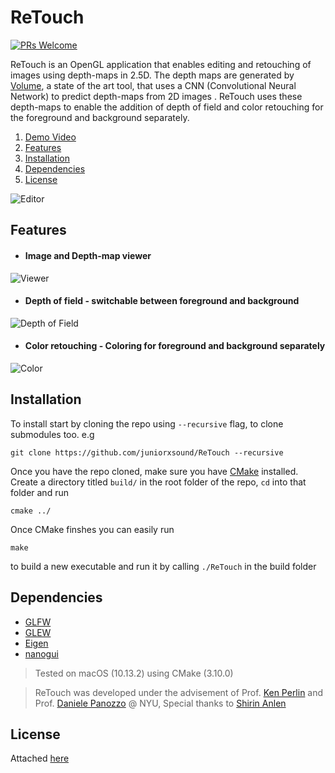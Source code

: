 # ReTouch

[![PRs Welcome](https://img.shields.io/badge/PRs-welcome-brightgreen.svg?style=flat-square)](http://makeapullrequest.com)

ReTouch is an OpenGL application that enables editing and retouching of images using depth-maps in 2.5D. The depth maps are generated by [Volume](http://volume.gl), a state of the art tool, that uses a CNN (Convolutional Neural Network) to predict depth-maps from 2D images . ReTouch uses these depth-maps to enable the addition of depth of field and color retouching for the foreground and background separately.
1. [Demo Video](https://www.youtube.com/watch?v=CAsy_jm85ZY)
1. [Features](#features)
1. [Installation](#installation)
1. [Dependencies](#dependencies)
1. [License](#license)

![Editor](https://github.com/juniorxsound/ReTouch/blob/master/resources/editor.gif)

## Features

- #### Image and Depth-map viewer

![Viewer](https://github.com/juniorxsound/ReTouch/blob/master/resources/depthmap.gif)

- #### Depth of field - switchable between foreground and background

![Depth of Field](https://github.com/juniorxsound/ReTouch/blob/master/resources/dof.gif)

- #### Color retouching  - Coloring for foreground and background separately

![Color](https://github.com/juniorxsound/ReTouch/blob/master/resources/color.gif)

## Installation

To install start by cloning the repo using ```--recursive``` flag, to clone submodules too. e.g
```
git clone https://github.com/juniorxsound/ReTouch --recursive
```
Once you have the repo cloned, make sure you have [CMake](https://cmake.org) installed. Create a directory titled ```build/``` in the root folder of the repo, ```cd``` into that folder and run
```
cmake ../
```
Once CMake finshes you can easily run 
```
make
``` 
to build a new executable and run it by calling ```./ReTouch``` in the build folder

## Dependencies
- [GLFW](https://github.com/glfw/glfw)
- [GLEW](https://github.com/nigels-com/glew)
- [Eigen](https://github.com/libigl/eigen)
- [nanogui](https://github.com/wjakob/nanogui)

> Tested on macOS (10.13.2) using CMake (3.10.0)

> ReTouch was developed under the advisement of Prof. [Ken Perlin](https://github.com/futurerealitylab) and Prof. [Daniele Panozzo](https://github.com/danielepanozzo) @ NYU, Special thanks to [Shirin Anlen](http://shirin.works)

## License
Attached [here](https://github.com/juniorxsound/ReTouch/blob/master/LICENSE)

